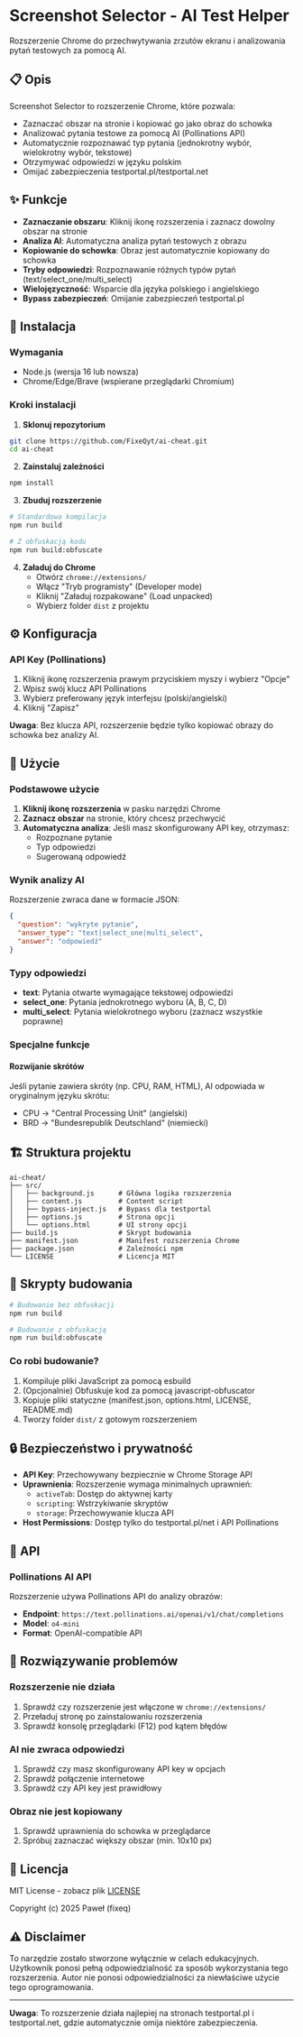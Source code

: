 # Screenshot Selector - AI Test Helper

Rozszerzenie Chrome do przechwytywania zrzutów ekranu i analizowania pytań testowych za pomocą AI.

## 📋 Opis

Screenshot Selector to rozszerzenie Chrome, które pozwala:
- Zaznaczać obszar na stronie i kopiować go jako obraz do schowka
- Analizować pytania testowe za pomocą AI (Pollinations API)
- Automatycznie rozpoznawać typ pytania (jednokrotny wybór, wielokrotny wybór, tekstowe)
- Otrzymywać odpowiedzi w języku polskim
- Omijać zabezpieczenia testportal.pl/testportal.net

## ✨ Funkcje

- **Zaznaczanie obszaru**: Kliknij ikonę rozszerzenia i zaznacz dowolny obszar na stronie
- **Analiza AI**: Automatyczna analiza pytań testowych z obrazu
- **Kopiowanie do schowka**: Obraz jest automatycznie kopiowany do schowka
- **Tryby odpowiedzi**: Rozpoznawanie różnych typów pytań (text/select_one/multi_select)
- **Wielojęzyczność**: Wsparcie dla języka polskiego i angielskiego
- **Bypass zabezpieczeń**: Omijanie zabezpieczeń testportal.pl

## 🚀 Instalacja

### Wymagania
- Node.js (wersja 16 lub nowsza)
- Chrome/Edge/Brave (wspierane przeglądarki Chromium)

### Kroki instalacji

1. **Sklonuj repozytorium**
```bash
git clone https://github.com/FixeQyt/ai-cheat.git
cd ai-cheat
```

2. **Zainstaluj zależności**
```bash
npm install
```

3. **Zbuduj rozszerzenie**
```bash
# Standardowa kompilacja
npm run build

# Z obfuskacją kodu
npm run build:obfuscate
```

4. **Załaduj do Chrome**
   - Otwórz `chrome://extensions/`
   - Włącz "Tryb programisty" (Developer mode)
   - Kliknij "Załaduj rozpakowane" (Load unpacked)
   - Wybierz folder `dist` z projektu

## ⚙️ Konfiguracja

### API Key (Pollinations)

1. Kliknij ikonę rozszerzenia prawym przyciskiem myszy i wybierz "Opcje"
2. Wpisz swój klucz API Pollinations
3. Wybierz preferowany język interfejsu (polski/angielski)
4. Kliknij "Zapisz"

**Uwaga**: Bez klucza API, rozszerzenie będzie tylko kopiować obrazy do schowka bez analizy AI.

## 📖 Użycie

### Podstawowe użycie

1. **Kliknij ikonę rozszerzenia** w pasku narzędzi Chrome
2. **Zaznacz obszar** na stronie, który chcesz przechwycić
3. **Automatyczna analiza**: Jeśli masz skonfigurowany API key, otrzymasz:
   - Rozpoznane pytanie
   - Typ odpowiedzi
   - Sugerowaną odpowiedź

### Wynik analizy AI

Rozszerzenie zwraca dane w formacie JSON:
```json
{
  "question": "wykryte pytanie",
  "answer_type": "text|select_one|multi_select",
  "answer": "odpowiedź"
}
```

### Typy odpowiedzi

- **text**: Pytania otwarte wymagające tekstowej odpowiedzi
- **select_one**: Pytania jednokrotnego wyboru (A, B, C, D)
- **multi_select**: Pytania wielokrotnego wyboru (zaznacz wszystkie poprawne)

### Specjalne funkcje

#### Rozwijanie skrótów
Jeśli pytanie zawiera skróty (np. CPU, RAM, HTML), AI odpowiada w oryginalnym języku skrótu:
- CPU → "Central Processing Unit" (angielski)
- BRD → "Bundesrepublik Deutschland" (niemiecki)

## 🏗️ Struktura projektu

```
ai-cheat/
├── src/
│   ├── background.js      # Główna logika rozszerzenia
│   ├── content.js         # Content script
│   ├── bypass-inject.js   # Bypass dla testportal
│   ├── options.js         # Strona opcji
│   └── options.html       # UI strony opcji
├── build.js               # Skrypt budowania
├── manifest.json          # Manifest rozszerzenia Chrome
├── package.json           # Zależności npm
└── LICENSE                # Licencja MIT
```

## 🔨 Skrypty budowania

```bash
# Budowanie bez obfuskacji
npm run build

# Budowanie z obfuskacją
npm run build:obfuscate
```

### Co robi budowanie?

1. Kompiluje pliki JavaScript za pomocą esbuild
2. (Opcjonalnie) Obfuskuje kod za pomocą javascript-obfuscator
3. Kopiuje pliki statyczne (manifest.json, options.html, LICENSE, README.md)
4. Tworzy folder `dist/` z gotowym rozszerzeniem

## 🔒 Bezpieczeństwo i prywatność

- **API Key**: Przechowywany bezpiecznie w Chrome Storage API
- **Uprawnienia**: Rozszerzenie wymaga minimalnych uprawnień:
  - `activeTab`: Dostęp do aktywnej karty
  - `scripting`: Wstrzykiwanie skryptów
  - `storage`: Przechowywanie klucza API
- **Host Permissions**: Dostęp tylko do testportal.pl/net i API Pollinations

## 📝 API

### Pollinations AI API

Rozszerzenie używa Pollinations API do analizy obrazów:
- **Endpoint**: `https://text.pollinations.ai/openai/v1/chat/completions`
- **Model**: `o4-mini`
- **Format**: OpenAI-compatible API

## 🐛 Rozwiązywanie problemów

### Rozszerzenie nie działa
1. Sprawdź czy rozszerzenie jest włączone w `chrome://extensions/`
2. Przeładuj stronę po zainstalowaniu rozszerzenia
3. Sprawdź konsolę przeglądarki (F12) pod kątem błędów

### AI nie zwraca odpowiedzi
1. Sprawdź czy masz skonfigurowany API key w opcjach
2. Sprawdź połączenie internetowe
3. Sprawdź czy API key jest prawidłowy

### Obraz nie jest kopiowany
1. Sprawdź uprawnienia do schowka w przeglądarce
2. Spróbuj zaznaczać większy obszar (min. 10x10 px)

## 📄 Licencja

MIT License - zobacz plik [LICENSE](LICENSE)

Copyright (c) 2025 Paweł (fixeq)

## ⚠️ Disclaimer

To narzędzie zostało stworzone wyłącznie w celach edukacyjnych. Użytkownik ponosi pełną odpowiedzialność za sposób wykorzystania tego rozszerzenia. Autor nie ponosi odpowiedzialności za niewłaściwe użycie tego oprogramowania.

---

**Uwaga**: To rozszerzenie działa najlepiej na stronach testportal.pl i testportal.net, gdzie automatycznie omija niektóre zabezpieczenia.
